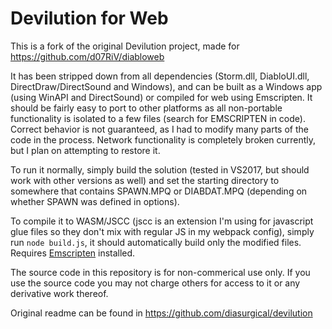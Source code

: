 # Devilution for Web

This is a fork of the original Devilution project, made for https://github.com/d07RiV/diabloweb

It has been stripped down from all dependencies (Storm.dll, DiabloUI.dll, DirectDraw/DirectSound and Windows), and can be built as a Windows app (using WinAPI and DirectSound) or compiled for web using Emscripten.
It should be fairly easy to port to other platforms as all non-portable functionality is isolated to a few files (search for EMSCRIPTEN in code). Correct behavior is not guaranteed, as I had to modify many parts of the code in the process. Network functionality is completely broken currently, but I plan on attempting to restore it.

To run it normally, simply build the solution (tested in VS2017, but should work with other versions as well) and set the starting directory to somewhere that contains SPAWN.MPQ or DIABDAT.MPQ (depending on whether SPAWN was defined in options).

To compile it to WASM/JSCC (jscc is an extension I'm using for javascript glue files so they don't mix with regular JS in my webpack config), simply run `node build.js`, it should automatically build only the modified files. Requires [Emscripten](https://emscripten.org/docs/getting_started/downloads.html) installed.

The source code in this repository is for non-commerical use only. If you use the source code you may not charge others for access to it or any derivative work thereof.

Original readme can be found in https://github.com/diasurgical/devilution

